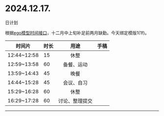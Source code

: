 # 2024.12.17.
日计划

根据[ego模型时间接口](https://gitee.com/hyg/blog/blob/master/timeflow.md)，十二月中上旬补足前两月缺勤。今天绑定模版1(1f)。

| 时间片 | 时长 | 用途 | 手稿 |
| --- | --- | :---: | --- |
| 12:44~12:58 | 15 | 休整 |  |
| 12:59~13:58 | 60 | 备餐、运动 |  |
| 13:59~14:43 | 45 | 晚餐 |  |
| 14:44~15:28 | 45 | 会议、自习 |  |
| 15:29~16:28 | 60 | 休整 |  |
| 16:29~17:28 | 60 | 讨论、整理提交 |  |

---

